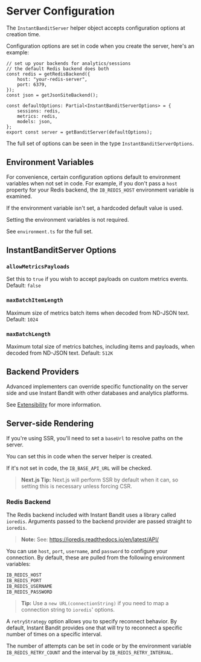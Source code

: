 # Server Configuration
The `InstantBanditServer` helper object accepts configuration options at creation time.

Configuration options are set in code when you create the server, here's an example:

```TS
// set up your backends for analytics/sessions
// the default Redis backend does both
const redis = getRedisBackend({
    host: "your-redis-server",
    port: 6379,
});
const json = getJsonSiteBackend();

const defaultOptions: Partial<InstantBanditServerOptions> = {
    sessions: redis,
    metrics: redis,
    models: json,
};
export const server = getBanditServer(defaultOptions);
```

The full set of options can be seen in the type `InstantBanditServerOptions`.


## Environment Variables
For convenience, certain configuration options default to environment variables when not set in code.
For example, if you don't pass a `host` property for your Redis backend, the `IB_REDIS_HOST` environment variable is examined.

If the environment variable isn't set, a hardcoded default value is used.

Setting the environment variables is not required.

See `environment.ts` for the full set.


## InstantBanditServer Options

### `allowMetricsPayloads`
Set this to `true` if you wish to accept payloads on custom metrics events. Default: `false`


### `maxBatchItemLength`
Maximum size of metrics batch items when decoded from ND-JSON text. Default: `1024`


### `maxBatchLength`
Maximum total size of metrics batches, including items and payloads, when decoded from ND-JSON text. Default: `512K`


## Backend Providers
Advanced implementers can override specific functionality on the server side and use Instant Bandit with other databases and analytics platforms.

See [Extensibility](../internals/extensibility.md) for more information.


## Server-side Rendering
If you're using SSR, you'll need to set a `baseUrl` to resolve paths on the server.

You can set this in code when the server helper is created.

If it's not set in code, the `IB_BASE_API_URL` will be checked.


> **Next.js Tip:** Next.js will perform SSR by default when it can, so setting this is necessary unless forcing CSR.


### Redis Backend
The Redis backend included with Instant Bandit uses a library called `ioredis`.
Arguments passed to the backend provider are passed straight to `ioredis`.

> **Note:** See: https://ioredis.readthedocs.io/en/latest/API/

You can use `host`, `port`, `username`, and `password` to configure your connection.
By default, these are pulled from the following environment variables:

```bash
IB_REDIS_HOST
IB_REDIS_PORT
IB_REDIS_USERNAME
IB_REDIS_PASSWORD
```

> **Tip:** Use a `new URL(connectionString)` if you need to map a connection string to `ioredis`' options.

A `retryStrategy` option allows you to specify reconnect behavior.
By default, Instant Bandit provides one that will try to reconnect a specific number of times on a specific interval.

The number of attempts can be set in code or by the environment variable `IB_REDIS_RETRY_COUNT` and the interval by `IB_REDIS_RETRY_INTERVAL`.
